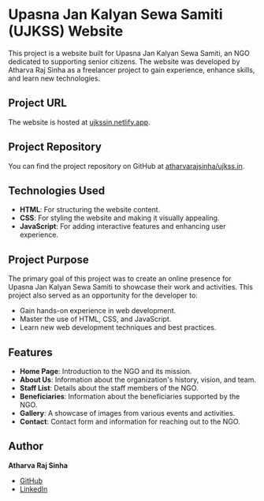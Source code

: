 # Upasna Jan Kalyan Sewa Samiti (UJKSS) Website

This project is a website built for Upasna Jan Kalyan Sewa Samiti, an NGO dedicated to supporting senior citizens. The website was developed by Atharva Raj Sinha as a freelancer project to gain experience, enhance skills, and learn new technologies.

## Project URL

The website is hosted at [ujkssin.netlify.app](https://ujkssin.netlify.app).

## Project Repository

You can find the project repository on GitHub at [atharvarajsinha/ujkss.in](https://github.com/atharvarajsinha/ujkss.in.git).

## Technologies Used

- **HTML**: For structuring the website content.
- **CSS**: For styling the website and making it visually appealing.
- **JavaScript**: For adding interactive features and enhancing user experience.

## Project Purpose

The primary goal of this project was to create an online presence for Upasna Jan Kalyan Sewa Samiti to showcase their work and activities. This project also served as an opportunity for the developer to:

- Gain hands-on experience in web development.
- Master the use of HTML, CSS, and JavaScript.
- Learn new web development techniques and best practices.

## Features

- **Home Page**: Introduction to the NGO and its mission.
- **About Us**: Information about the organization's history, vision, and team.
- **Staff List**: Details about the staff members of the NGO.
- **Beneficiaries**: Information about the beneficiaries supported by the NGO.
- **Gallery**: A showcase of images from various events and activities.
- **Contact**: Contact form and information for reaching out to the NGO.

## Author

**Atharva Raj Sinha**

- [GitHub](https://github.com/atharvarajsinha/)
- [LinkedIn](https://www.linkedin.com/in/atharvarajsinha/)
